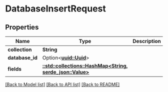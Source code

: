 # DatabaseInsertRequest

## Properties

Name | Type | Description | Notes
------------ | ------------- | ------------- | -------------
**collection** | **String** |  | 
**database_id** | Option<[**uuid::Uuid**](uuid::Uuid.md)> |  | [optional]
**fields** | [**::std::collections::HashMap<String, serde_json::Value>**](serde_json::Value.md) |  | 

[[Back to Model list]](../README.md#documentation-for-models) [[Back to API list]](../README.md#documentation-for-api-endpoints) [[Back to README]](../README.md)


